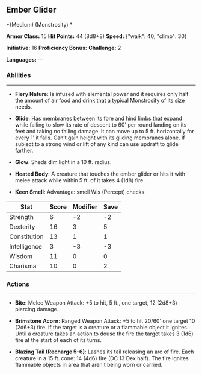 ## Ember Glider
*(Medium) (Monstrosity) *

**Armor Class:** 15
**Hit Points:** 44 (8d8+8)
**Speed:** {"walk": 40, "climb": 30}

**Initiative:** 16
**Proficiency Bonus:**
**Challenge:** 2

**Languages:** —

### Abilities
 --- 
- **Fiery Nature**: Is infused with elemental power and it requires only half the amount of air food and drink that a typical Monstrosity of its size needs.

- **Glide**: Has membranes between its fore and hind limbs that expand while falling to slow its rate of descent to 60' per round landing on its feet and taking no falling damage. It can move up to 5 ft. horizontally for every 1' it falls. Can’t gain height with its gliding membranes alone. If subject to a strong wind or lift of any kind can use updraft to glide farther.

- **Glow**: Sheds dim light in a 10 ft. radius.

- **Heated Body**: A creature that touches the ember glider or hits it with melee attack while within 5 ft. of it takes 4 (1d8) fire.

- **Keen Smell**: Advantage: smell Wis (Percept) checks.



| Stat | Score | Modifier | Save |
| ---- | ---- | ---- | ---- |
| Strength | 6 | -2 | -2 |
| Dexterity | 16 | 3 | 5 |
| Constitution | 13 | 1 | 1 |
| Intelligence | 3 | -3 | -3 |
| Wisdom | 11 | 0 | 0 |
| Charisma | 10 | 0 | 2 |

### Actions
 --- 
- **Bite**: Melee Weapon Attack: +5 to hit, 5 ft., one target, 12 (2d8+3) piercing damage.

- **Brimstone Acorn**: Ranged Weapon Attack: +5 to hit 20/60' one target 10 (2d6+3) fire. If the target is a creature or a flammable object it ignites. Until a creature takes an action to douse the fire the target takes 3 (1d6) fire at the start of each of its turns.

- **Blazing Tail (Recharge 5–6)**: Lashes its tail releasing an arc of fire. Each creature in a 15 ft. cone: 14 (4d6) fire (DC 13 Dex half). The fire ignites flammable objects in  area that aren’t being worn or carried.

